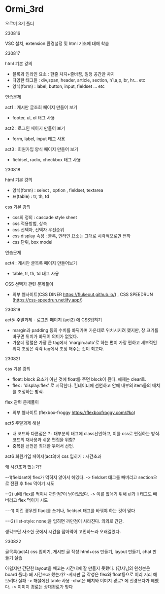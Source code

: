 # Ormi_3rd
오르미 3기 폴더

230816

VSC 설치, extension 환경설정 및 html 기초에 대해 학습

230817

html 기본 강의 
- 블록과 인라인 요소 : 한줄 차지+줄바꿈, 일정 공간만 차지
- 다양한 태그들 : div,span, header, article, section, h1,a,p, br, hr... etc
- 양식(form) : label, button, input, fieldset ... etc

연습문제

act1 : 게시판 글조회 페이지 만들어 보기
- footer, ul, ol 태그 사용

act2 : 로그인 페이지 만들어 보기
- form, label, input 태그 사용

act3 : 회원가입 양식 페이지 만들어 보기
- fieldset, radio, checkbox 태그 사용

230818

html 기본 강의
- 양식(form) : select , option , fieldset, textarea
- 표(table) : tr, th, td

css 기본 강의
- css의 정의 : cascade style sheet
- css 적용방법, 상속
- css 선택자, 선택자 우선순위
- css display 속성 : 블록, 인라인 요소는 그대로 시각적으로만 변화
- css 단위, box model

연습문제

act4 : 게시판 글목록 페이지 만들어보기
- table, tr, th, td 태그 사용

CSS 선택자 관련 문제풀이
- 외부 웹사이트(CSS DINER https://flukeout.github.io/) , CSS SPEEDRUN (https://css-speedrun.netlify.app/)


230819

act5: 주말과제 - 로그인 페이지 (act2) 에 CSS입히기 
- margin과 padding 등의 수치를 바꿔가며 가운데로 위치시키려 했지만, 창 크기를 바꾸면 위치가 바뀌어 의미가 없었다.
- 가운데 정렬은 가장 큰 tag에서 'margin:auto'로 하는 편이 가장 편하고 세부적인 위치 조정은 각각 tag에서 조정 해주는 것이 최고다.


230821

css 기본 강의
- float: block 요소가 아닌 것에 float를 주면 block이 된다. 해제는 clear로.
- flex : 'display:flex' 로 시작한다. 컨테이너에 선언하고 안에 내부의 item들의 배치를 조정하는 방식.

flex 관련 문제풀이
- 외부 웹사이트 (flexbox-froggy https://flexboxfroggy.com/#ko)

act5 주말과제 해설
- 내 코드와 다른점은 ? : 대부분의 태그에 class선언하고, 이를 css로 편집하는 방식. 코드의 재사용과 쉬운 편집을 위함?
- 중복된 선언은 최대한 묶어서 선언.

act6 회원가입 페이지(act3)에 css 입히기 : 시간초과

 왜 시간초과 했는가? 

--1)fieldset에 flex가 먹히지 않아서 헤멨다. -> fieldset 태그를 빼버리고 section으로 전환 후 flex 먹이기 시도

--2) ul에 flex를 먹이니 까만점?이 남아있었다. -> 이를 없애기 위해 ul과 li 태그도 빼버리고 flex 먹이기 시도

---1) 이런 경우엔 flaot를 쓰거나, fieldset 태그를 바꿔야 하는 것이 맞다

---2) list-style: none;을 입히면 까만점이 사라진다. 의외로 간단.

생각보단 사소한 곳에서 시간을 잡아먹어 고민하느라 오래걸렸다.


230822

글목록(act4) css 입히기, 게시판 글 작성 html+css 만들기, layout 만들기, chat 만들기 실습

아쉽지만 간단한 layout을 빼고는 시간내에 잘 만들지 못했다. (강사님의 완성본은 board 폴더)
왜 시간초과 했는가?
-게시판 글 작성은 flex와 float등으로 이리 저리 해보려다 실패 -> 해설에선 table 사용
-chat은 배치와 이미지 경로? 에 신경쓰다가 헤멨다. -> 이미지 경로는 상대경로가 맞다
